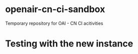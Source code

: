 # openair-cn-ci-sandbox
Temporary repository for OAI - CN CI acitivities

# Testing with the new instance
